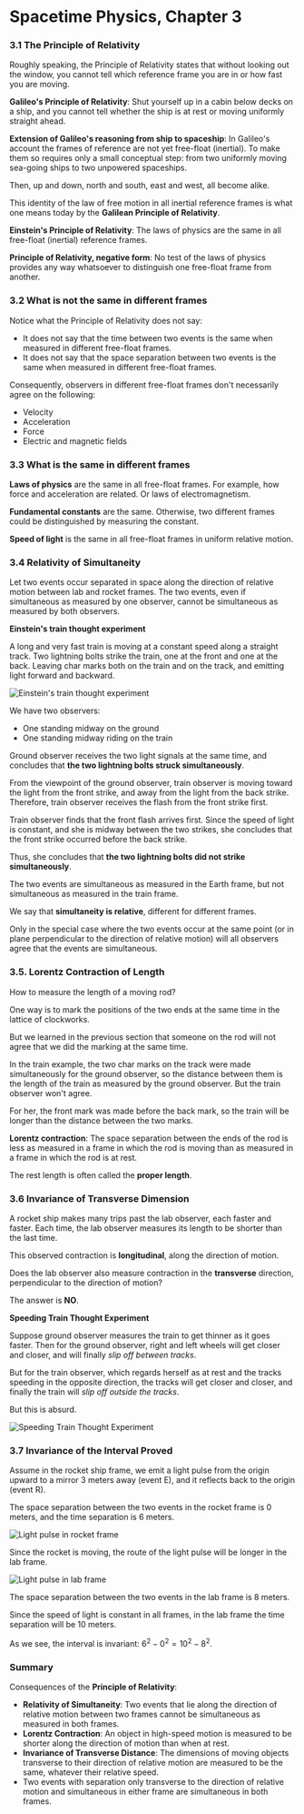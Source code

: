 # Spacetime Physics, Chapter 3

### 3.1 The Principle of Relativity

Roughly speaking, the Principle of Relativity states that without looking out the window,
you cannot tell which reference frame you are in or how fast you are moving.

**Galileo's Principle of Relativity**: Shut yourself up in a cabin below decks on a
ship, and you cannot tell whether the ship is at rest or moving uniformly straight
ahead.

**Extension of Galileo's reasoning from ship to spaceship**: In Galileo's account
the frames of reference are not yet free-float (inertial). To make them so requires
only a small conceptual step: from two uniformly moving sea-going ships to two
unpowered spaceships.

Then, up and down, north and south, east and west, all become alike.

This identity of the law of free motion in all inertial reference frames is what
one means today by the **Galilean Principle of Relativity**.

**Einstein's Principle of Relativity**: The laws of physics are the same in all
free-float (inertial) reference frames.

**Principle of Relativity, negative form**: No test of the laws of physics provides
any way whatsoever to distinguish one free-float frame from another.

### 3.2 What is not the same in different frames

Notice what the Principle of Relativity does not say:
- It does not say that the time between two events is the same when measured in different
  free-float frames.
- It does not say that the space separation between two events is the same when measured
  in different free-float frames.

Consequently, observers in different free-float frames don't necessarily agree on the
following:

- Velocity
- Acceleration
- Force
- Electric and magnetic fields

### 3.3 What is the same in different frames

**Laws of physics** are the same in all free-float frames. For example, how force
and acceleration are related. Or laws of electromagnetism.

**Fundamental constants** are the same. Otherwise, two different frames could be
distinguished by measuring the constant.

**Speed of light** is the same in all free-float frames in uniform relative motion.

### 3.4 Relativity of Simultaneity

Let two events occur separated in space along the direction of relative motion between
lab and rocket frames. The two events, even if simultaneous as measured by one observer,
cannot be simultaneous as measured by both observers.

**Einstein's train thought experiment**

A long and very fast train is moving at a constant speed along a straight track. Two
lightning bolts strike the train, one at the front and one at the back. Leaving char
marks both on the train and on the track, and emitting light forward and backward.

  ![Einstein's train thought experiment](fig3.1.jpg)

We have two observers:
- One standing midway on the ground
- One standing midway riding on the train

Ground observer receives the two light signals at the same time, and concludes that
**the two lightning bolts struck simultaneously**.

From the viewpoint of the ground observer, train observer is moving toward the light
from the front strike, and away from the light from the back strike. Therefore, train
observer receives the flash from the front strike first.

Train observer finds that the front flash arrives first. Since the speed of light is
constant, and she is midway between the two strikes, she concludes that the front strike
occurred before the back strike.

Thus, she concludes that **the two lightning bolts did not strike simultaneously**.

The two events are simultaneous as measured in the Earth frame, but not simultaneous
as measured in the train frame.

We say that **simultaneity is relative**, different for different frames.

Only in the special case where the two events occur at the same point (or in plane
perpendicular to the direction of relative motion) will all observers agree that the
events are simultaneous.

### 3.5. Lorentz Contraction of Length

How to measure the length of a moving rod?

One way is to mark the positions of the two ends at the same time in the lattice of
clockworks.

But we learned in the previous section that someone on the rod will not agree that
we did the marking at the same time.

In the train example, the two char marks on the track were made simultaneously for
the ground observer, so the distance between them is the length of the train as
measured by the ground observer. But the train observer won't agree.

For her, the front mark was made before the back mark, so the train will be longer
than the distance between the two marks.

**Lorentz contraction**: The space separation between the ends of the rod is less
as measured in a frame in which the rod is moving than as measured in a frame in
which the rod is at rest.

The rest length is often called the **proper length**.

### 3.6 Invariance of Transverse Dimension

A rocket ship makes many trips past the lab observer, each faster and faster. Each
time, the lab observer measures its length to be shorter than the last time.

This observed contraction is **longitudinal**, along the direction of motion.

Does the lab observer also measure contraction in the **transverse** direction,
perpendicular to the direction of motion?

The answer is **NO**.

**Speeding Train Thought Experiment**

Suppose ground observer measures the train to get thinner as it goes faster.
Then for the ground observer, right and left wheels will get closer and closer,
and will finally _slip off between tracks_.

But for the train observer, which regards herself as at rest and the tracks speeding
in the opposite direction, the tracks will get closer and closer, and finally the
train will _slip off outside the tracks_.

But this is absurd.

 ![Speeding Train Thought Experiment](fig3.2.jpg)


### 3.7 Invariance of the Interval Proved

Assume in the rocket ship frame, we emit a light pulse from the origin upward to
a mirror 3 meters away (event E), and it reflects back to the origin (event R).

The space separation between the two events in the rocket frame is 0 meters, and
the time separation is 6 meters.

  ![Light pulse in rocket frame](fig3.5.jpg)

Since the rocket is moving, the route of the light pulse will be longer in the lab frame.

  ![Light pulse in lab frame](fig3.6.jpg)

The space separation between the two events in the lab frame is 8 meters.

Since the speed of light is constant in all frames, in the lab frame the time separation
will be 10 meters.

As we see, the interval is invariant: $6^2 - 0^2 = 10^2 - 8^2$.

### Summary

Consequences of the **Principle of Relativity**:

- **Relativity of Simultaneity**: Two events that lie along the direction of relative
  motion between two frames cannot be simultaneous as measured in both frames.
- **Lorentz Contraction**: An object in high-speed motion is measured to be shorter
  along the direction of motion than when at rest.
- **Invariance of Transverse Distance**: The dimensions of moving objects transverse
  to their direction of relative motion are measured to be the same, whatever their
  relative speed.
- Two events with separation only transverse to the direction of relative motion
  and simultaneous in either frame are simultaneous in both frames.
